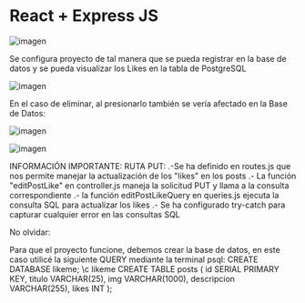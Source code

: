 # React + Express JS

![imagen](https://github.com/NicoOrregoOlguin/Desaf-o---Like-Me-Parte-I-/assets/113557666/314ee59e-cf79-4993-9704-76ca0526c5e6)


Se configura proyecto de tal manera que se pueda registrar en la base de datos y se pueda visualizar los Likes en la tabla de PostgreSQL

![imagen](https://github.com/NicoOrregoOlguin/Desaf-o---Like-Me-Parte-I-/assets/113557666/f73451c0-20ec-4261-8758-d8b7865bbc6b)

En el caso de eliminar, al presionarlo también se vería afectado en la Base de Datos:

![imagen](https://github.com/NicoOrregoOlguin/Desaf-o---Like-Me-Parte-I-/assets/113557666/86b22a27-119e-48d2-bc93-564fd9f07214)

![imagen](https://github.com/NicoOrregoOlguin/Desaf-o---Like-Me-Parte-I-/assets/113557666/b0dea248-a8cc-4404-8f69-5c3ed3692990)

INFORMACIÓN IMPORTANTE:
RUTA PUT: 
.-Se ha definido en routes.js que nos permite manejar la actualización de los "likes" en los posts
.- La función "editPostLike" en controller.js maneja la solicitud PUT y llama a la consulta correspondiente
.- la función editPostLikeQuery en queries.js ejecuta la consulta SQL para actualizar los likes
.- Se ha configurado try-catch para capturar cualquier error en las consultas SQL

No olvidar:

Para que el proyecto funcione, debemos crear la base de datos, en este caso utilicé la siguiente QUERY mediante la terminal psql: 
CREATE DATABASE likeme;
\c likeme
CREATE TABLE posts (
    id SERIAL PRIMARY KEY,
    titulo VARCHAR(25),
    img VARCHAR(1000),
    descripcion VARCHAR(255),
    likes INT
);
